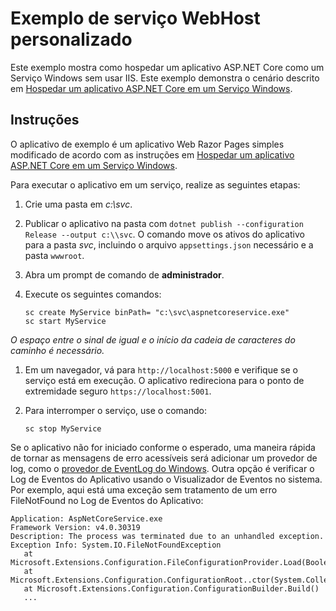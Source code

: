 # <a name="custom-webhost-service-sample"></a>Exemplo de serviço WebHost personalizado

Este exemplo mostra como hospedar um aplicativo ASP.NET Core como um Serviço Windows sem usar IIS. Este exemplo demonstra o cenário descrito em [Hospedar um aplicativo ASP.NET Core em um Serviço Windows](https://docs.microsoft.com/aspnet/core/host-and-deploy/windows-service).

## <a name="instructions"></a>Instruções

O aplicativo de exemplo é um aplicativo Web Razor Pages simples modificado de acordo com as instruções em [Hospedar um aplicativo ASP.NET Core em um Serviço Windows](https://docs.microsoft.com/aspnet/core/host-and-deploy/windows-service).

Para executar o aplicativo em um serviço, realize as seguintes etapas:

1. Crie uma pasta em *c:\svc*.

1. Publicar o aplicativo na pasta com `dotnet publish --configuration Release --output c:\\svc`. O comando move os ativos do aplicativo para a pasta *svc*, incluindo o arquivo `appsettings.json` necessário e a pasta `wwwroot`.

1. Abra um prompt de comando de **administrador**.

1. Execute os seguintes comandos:

   ```console
   sc create MyService binPath= "c:\svc\aspnetcoreservice.exe"
   sc start MyService
   ```

  *O espaço entre o sinal de igual e o início da cadeia de caracteres do caminho é necessário.*

1. Em um navegador, vá para `http://localhost:5000` e verifique se o serviço está em execução. O aplicativo redireciona para o ponto de extremidade seguro `https://localhost:5001`.

1. Para interromper o serviço, use o comando:

   ```console
   sc stop MyService
   ```

Se o aplicativo não for iniciado conforme o esperado, uma maneira rápida de tornar as mensagens de erro acessíveis será adicionar um provedor de log, como o [provedor de EventLog do Windows](https://docs.microsoft.com/aspnet/core/fundamentals/logging/index#eventlog). Outra opção é verificar o Log de Eventos do Aplicativo usando o Visualizador de Eventos no sistema. Por exemplo, aqui está uma exceção sem tratamento de um erro FileNotFound no Log de Eventos do Aplicativo:

```console
Application: AspNetCoreService.exe
Framework Version: v4.0.30319
Description: The process was terminated due to an unhandled exception.
Exception Info: System.IO.FileNotFoundException
   at Microsoft.Extensions.Configuration.FileConfigurationProvider.Load(Boolean)
   at Microsoft.Extensions.Configuration.ConfigurationRoot..ctor(System.Collections.Generic.IList`1<Microsoft.Extensions.Configuration.IConfigurationProvider>)
   at Microsoft.Extensions.Configuration.ConfigurationBuilder.Build()
   ...
```

